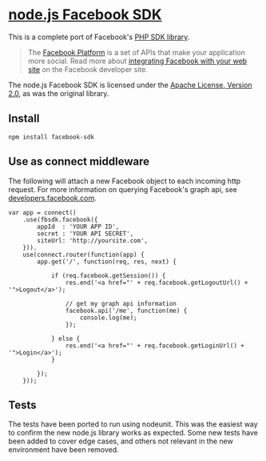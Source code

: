 [node.js Facebook SDK](https://github.com/tenorviol/node-facebook-sdk)
======================

This is a complete port of Facebook's [PHP SDK library](http://github.com/facebook/php-sdk).

> The [Facebook Platform](http://developers.facebook.com/) is
> a set of APIs that make your application more social. Read more about
> [integrating Facebook with your web site](http://developers.facebook.com/docs/guides/web)
> on the Facebook developer site.

The node.js Facebook SDK is licensed under the
[Apache License, Version 2.0](http://www.apache.org/licenses/LICENSE-2.0.html),
as was the original library.

Install
-------

	npm install facebook-sdk

Use as connect middleware
-------------------------

The following will attach a new Facebook object to each incoming http request.
For more information on querying Facebook's graph api, see
[developers.facebook.com](http://developers.facebook.com/docs/reference/api/).

	var app = connect()
		.use(fbsdk.facebook({
			appId  : 'YOUR APP ID',
			secret : 'YOUR API SECRET',
			siteUrl: 'http://yoursite.com',
		})).
		use(connect.router(function(app) {
			app.get('/', function(req, res, next) {
				
				if (req.facebook.getSession()) {
					res.end('<a href="' + req.facebook.getLogoutUrl() + '">Logout</a>');
					
					// get my graph api information
					facebook.api('/me', function(me) {
						console.log(me);
					});
					
				} else {
					res.end('<a href="' + req.facebook.getLoginUrl() + '">Login</a>');
				}
				
			});
		}));

Tests
-----

The tests have been ported to run using nodeunit. This was the easiest way to confirm
the new node.js library works as expected. Some new tests have been added to cover
edge cases, and others not relevant in the new environment have been removed.
